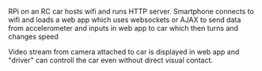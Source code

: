 RPi on an RC car hosts wifi and runs HTTP server. Smartphone connects to 
wifi and loads a web app which uses websockets or AJAX to send data from 
accelerometer and inputs in web app to car which then turns and changes 
speed

Video stream from camera attached to car is displayed in web app and 
"driver" can controll the car even without direct visual contact.
